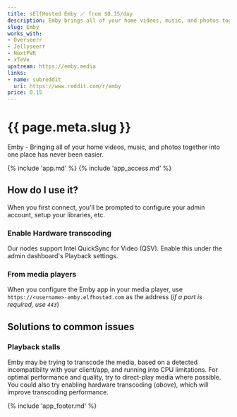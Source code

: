 ```yaml
---
title: sElfHosted Emby 🪄 from $0.15/day
description: Emby brings all of your home videos, music, and photos together into one place.
slug: Emby
works_with:
- Overseerr
- Jellyseerr
- NextPVR
- xTeVe
upstream: https://emby.media
links:
- name: subreddit
  uri: https://www.reddit.com/r/emby
price: 0.15
---
```


# {{ page.meta.slug }}

Emby - Bringing all of your home videos, music, and photos together into one place has never been easier.

{% include 'app.md' %}
{% include 'app_access.md' %}

## How do I use it?

When you first connect, you'll be prompted to configure your admin account, setup your libraries, etc.

### Enable Hardware transcoding

Our nodes support Intel QuickSync for Video (QSV). Enable this under the admin dashboard's Playback settings.

### From media players

When you configure the Emby app in your media player, use `https://<username>-emby.elfhosted.com` as the address (*if a port is required, use `443`*)

## Solutions to common issues

### Playback stalls

Emby may be trying to transcode the media, based on a detected incompatibilty with your client/app, and running into CPU limitations. For optimal performance and quality, try to direct-play media where possible. You could also try enabling hardware transcoding (*above*), which will improve transcoding performance.

{% include 'app_footer.md' %}